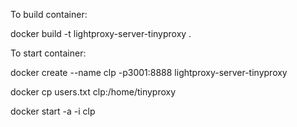 To build container:

docker build -t lightproxy-server-tinyproxy .

To start container:

docker create --name clp -p3001:8888 lightproxy-server-tinyproxy

docker cp users.txt clp:/home/tinyproxy

docker start -a -i clp
